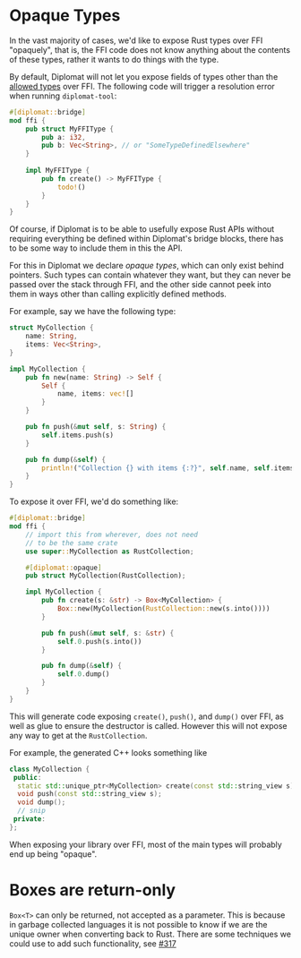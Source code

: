 # Opaque Types

In the vast majority of cases, we'd like to expose Rust types over FFI "opaquely", that is, the FFI code does not know anything about the contents of these types, rather it wants to do things with the type.

By default, Diplomat will not let you expose fields of types other than the [allowed types](./types.md) over FFI. The following code will trigger a resolution error when running `diplomat-tool`:

```rust
#[diplomat::bridge]
mod ffi {
    pub struct MyFFIType {
        pub a: i32,
        pub b: Vec<String>, // or "SomeTypeDefinedElsewhere"
    }
    
    impl MyFFIType {
        pub fn create() -> MyFFIType {
            todo!()
        }
    }
}
```

Of course, if Diplomat is to be able to usefully expose Rust APIs without requiring everything be defined within Diplomat's bridge blocks, there has to be some way to include them in this the API.

For this in Diplomat we declare _opaque types_, which can only exist behind pointers. Such types can contain whatever they want, but they can never be passed over the stack through FFI, and the other side cannot peek into them in ways other than calling explicitly defined methods.

For example, say we have the following type:

```rust
struct MyCollection {
    name: String,
    items: Vec<String>,
}

impl MyCollection {
    pub fn new(name: String) -> Self {
        Self {
            name, items: vec![]
        }
    }

    pub fn push(&mut self, s: String) {
        self.items.push(s)
    }

    pub fn dump(&self) {
        println!("Collection {} with items {:?}", self.name, self.items);
    }
}
```

To expose it over FFI, we'd do something like:

```rust
#[diplomat::bridge]
mod ffi {
    // import this from wherever, does not need
    // to be the same crate
    use super::MyCollection as RustCollection;

    #[diplomat::opaque]
    pub struct MyCollection(RustCollection);

    impl MyCollection {
        pub fn create(s: &str) -> Box<MyCollection> {
            Box::new(MyCollection(RustCollection::new(s.into())))
        }

        pub fn push(&mut self, s: &str) {
            self.0.push(s.into())
        }

        pub fn dump(&self) {
            self.0.dump()
        }
    }
}
```

This will generate code exposing `create()`, `push()`, and `dump()` over FFI, as well as glue to ensure the destructor is called. However this will not expose any way to get at the `RustCollection`.

For example, the generated C++ looks something like

```cpp
class MyCollection {
 public:
  static std::unique_ptr<MyCollection> create(const std::string_view s);
  void push(const std::string_view s);
  void dump();
  // snip
 private:
};
```

When exposing your library over FFI, most of the main types will probably end up being "opaque".

# Boxes are return-only

`Box<T>` can only be returned, not accepted as a parameter. This is because in garbage collected languages it is not possible to know if we are the unique owner when converting back to Rust. There are some techniques we could use to add such functionality, see [#317](https://github.com/rust-diplomat/diplomat/issues/317)
    
